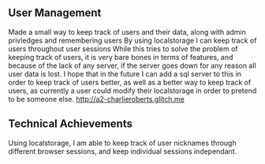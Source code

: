 ## User Management
Made a small way to keep track of users and their data, along with admin privledges and remembering users
By using localstorage I can keep track of users throughout user sessions
While this tries to solve the problem of keeping track of users, it is very bare bones in terms of features, and because of the lack of any server, if the server goes down for any reason all user data is lost.
I hope that in the future I can add a sql server to this in order to keep track of users better, as well as a better way to keep track of users, as currently a user could modify their localstorage in order to pretend to be someone else.
http://a2-charlieroberts.glitch.me

## Technical Achievements
Using localstorage, I am able to keep track of user nicknames through different browser sessions, and keep individual sessions independant.
